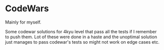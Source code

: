 # CodeWars

Mainly for myself.

Some codewar solutions for 4kyu level that pass all the tests if I remember to push them. Lot of these were done in a haste and the unoptimal solution just manages to pass codewar's tests so might not work on edge cases etc. 
